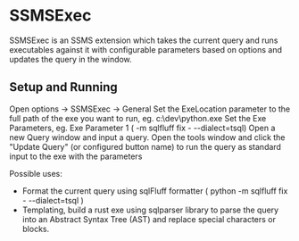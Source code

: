 # SSMSExec
SSMSExec is an SSMS extension which takes the current query and runs executables against it with configurable parameters based on options and updates the query in the window.

## Setup and Running
Open options -> SSMSExec -> General
Set the ExeLocation parameter to the full path of the exe you want to run, eg. c:\dev\python.exe
Set the Exe Parameters, eg. Exe Parameter 1 ( -m sqlfluff fix - --dialect=tsql)
Open a new Query window and input a query.
Open the tools window and click the "Update Query" (or configured button name) to run the query as standard input to the exe with the parameters

Possible uses:
- Format the current query using sqlFluff formatter  ( python -m sqlfluff fix - --dialect=tsql )
- Templating, build a rust exe using sqlparser library to parse the query into an Abstract Syntax Tree (AST) and replace special characters or blocks.